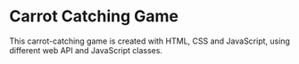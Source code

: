 # Carrot Catching Game


This carrot-catching game is created with HTML, CSS and JavaScript, using different web API and JavaScript classes.
